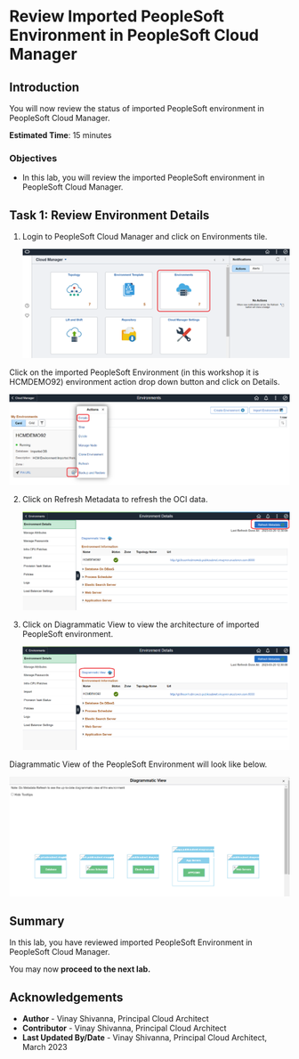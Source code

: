 # Review Imported PeopleSoft Environment in PeopleSoft Cloud Manager

## Introduction

You will now review the status of imported PeopleSoft environment in PeopleSoft Cloud Manager.

**Estimated Time**: 15 minutes

### Objectives

* In this lab, you will review the imported PeopleSoft environment in PeopleSoft Cloud Manager.

## Task 1:  Review Environment Details

1. Login to PeopleSoft Cloud Manager and click on Environments tile.

    ![click on Environments tile.](./images/environment-tile.png " ")

 Click on the imported PeopleSoft Environment (in this workshop it is HCMDEMO92) environment action drop down button and click on Details.

   ![Click on HCMDEMO92 environment action drop down button and click on Details.](./images/env-details.png " ")

2. Click on Refresh Metadata to refresh the OCI data.

    ![Click on Refresh Metadata to refresh the OCI data.](./images/refresh-metadata.png " ")

3. Click on Diagrammatic View to view the architecture of imported PeopleSoft environment.

    ![Click on Diagrammatic View](./images/diagram-view.png " ")

 Diagrammatic View of the PeopleSoft Environment will look like below.

   ![Diagrammatic View Example](./images/diagram-view2.png " ")

## Summary

In this lab, you have reviewed imported PeopleSoft Environment in PeopleSoft Cloud Manager.

You may now **proceed to the next lab.**

## Acknowledgements
* **Author** - Vinay Shivanna, Principal Cloud Architect
* **Contributor** - Vinay Shivanna, Principal Cloud Architect
* **Last Updated By/Date** - Vinay Shivanna, Principal Cloud Architect, March 2023

